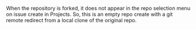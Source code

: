 When the repository is forked, it does not appear in the repo selection menu on issue create in Projects. So, this is an empty repo create with a git remote redirect from a local clone of the original repo.
